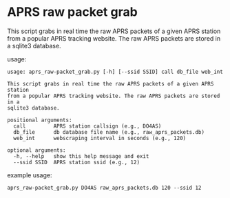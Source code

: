 # APRS raw packet grab

This script grabs in real time the raw APRS packets of a given APRS station from a popular APRS tracking website. The raw APRS packets are stored in a sqlite3 database.

usage:

```
usage: aprs_raw-packet_grab.py [-h] [--ssid SSID] call db_file web_int

This script grabs in real time the raw APRS packets of a given APRS station
from a popular APRS tracking website. The raw APRS packets are stored in a
sqlite3 database.

positional arguments:
  call         APRS station callsign (e.g., DO4AS)
  db_file      db database file name (e.g., raw_aprs_packets.db)
  web_int      webscraping interval in seconds (e.g., 120)

optional arguments:
  -h, --help   show this help message and exit
  --ssid SSID  APRS station ssid (e.g., 12)
```

example usage:

```
aprs_raw-packet_grab.py DO4AS raw_aprs_packets.db 120 --ssid 12
```

